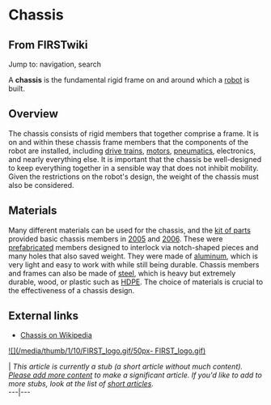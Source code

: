 # Chassis

## From FIRSTwiki

Jump to: navigation, search

A **chassis** is the fundamental rigid frame on and around which a [robot](robot) is built.

## Overview

The chassis consists of rigid members that together comprise a frame. It is on and within these chassis frame members that the components of the robot are installed, including [drive trains](drive-train), [motors](motor), [pneumatics](pneumatics), electronics, and nearly everything else. It is important that the chassis be well-designed to keep everything together in a sensible way that does not inhibit mobility. Given the restrictions on the robot's design, the weight of the chassis must also be considered.

## Materials

Many different materials can be used for the chassis, and the [kit of parts](kit-of-parts) provided basic chassis members in [2005](triple-play) and [2006](aim-high). These were [prefabricated](Fabrication "Fabrication") members designed to interlock via notch-shaped pieces and many holes that also saved weight. They were made of [aluminum](Aluminum "Aluminum"), which is very light and easy to work with while still being durable. Chassis members and frames can also be made of [steel](Steel "Steel"), which is heavy but extremely durable, wood, or plastic such as [HDPE](HDPE "HDPE"). The choice of materials is crucial to the effectiveness of a chassis design.

## External links

- [Chassis on Wikipedia](http://en.wikipedia.org/wiki/Chassis "http://en.wikipedia.org/wiki/Chassis")

[![](/media/thumb/1/10/FIRST_logo.gif/50px-
FIRST_logo.gif)](Image:FIRST_logo.gif)

| _This article is currently a stub (a short article without much content). [Please add more content](http://www.firstwiki.net/index.php?title=Chassis&action=edit "http://www.firstwiki.net/index.php?title=Chassis&action=edit") to make a significant article. If you'd like to add to more stubs, look at the list of [short articles](Special:Shortpages "Special:Shortpages")._<br>
---|---
